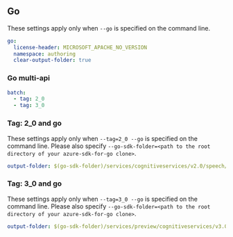 ## Go

These settings apply only when `--go` is specified on the command line.

``` yaml $(go)
go:
  license-header: MICROSOFT_APACHE_NO_VERSION
  namespace: authoring
  clear-output-folder: true
```

### Go multi-api

``` yaml $(go) && $(multiapi)
batch:
  - tag: 2_0
  - tag: 3_0
```

### Tag: 2_0 and go

These settings apply only when `--tag=2_0 --go` is specified on the command line.
Please also specify `--go-sdk-folder=<path to the root directory of your azure-sdk-for-go clone>`.

``` yaml $(tag) == '2_0' && $(go)
output-folder: $(go-sdk-folder)/services/cognitiveservices/v2.0/speech/speechtotext/$(namespace)
```

### Tag: 3_0 and go

These settings apply only when `--tag=3_0 --go` is specified on the command line.
Please also specify `--go-sdk-folder=<path to the root directory of your azure-sdk-for-go clone>`.

``` yaml $(tag) == '3_0' && $(go)
output-folder: $(go-sdk-folder)/services/preview/cognitiveservices/v3.0/speech/speechtotext/$(namespace)
```